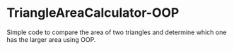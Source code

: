 # TriangleAreaCalculator-OOP
Simple code to compare the area of two triangles and determine which one has the larger area using OOP.
